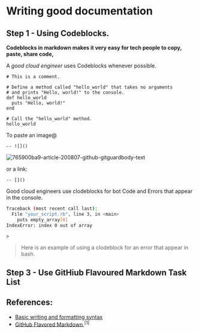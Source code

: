 # Writing good documentation

## Step 1 - Using Codeblocks.

**Codeblocks in markdown makes it very easy for tech people to copy, paste, share code,**

A _good cloud engineer_ uses Codeblocks whenever possible.

```
# This is a comment.

# Define a method called "hello_world" that takes no arguments
# and prints "Hello, world!" to the console.
def hello_world
  puts "Hello, world!"
end

# Call the "hello_world" method.
hello_world
```

To paste an image@
```
-- ![]()
```
![765900ba9-article-200807-github-gitguardbody-text](https://github.com/kuterek21/github-docs-example/assets/71039245/365b3630-4d2c-488a-a656-7ceaffc0b532)

or a link:
```
-- []()
```

Good cloud engineers use clodeblocks for bot Code and Errors that appear in the console.
``` bash
Traceback (most recent call last):
  File "your_script.rb", line 3, in <main>
    puts empty_array[0]
IndexError: index 0 out of array
```
```
>
```
> Here is an example of using a clodeblock for an error that appear in bash.

## Step 3 - Use GitHiub Flavoured Markdown Task List


## References:
- [Basic writing and formatting syntax](https://docs.github.com/en/get-started/writing-on-github/getting-started-with-writing-and-formatting-on-github/basic-writing-and-formatting-syntax)
- [GitHub Flavored Markdown ](https://github.github.com/gfm/) <sup>[1]</sup>

  
